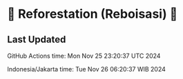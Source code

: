 
# 🌳 Reforestation (Reboisasi) 🌲

## Last Updated

GitHub Actions time: Mon Nov 25 23:20:37 UTC 2024

Indonesia/Jakarta time: Tue Nov 26 06:20:37 WIB 2024
